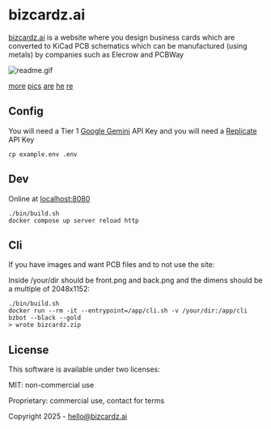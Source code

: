 # bizcardz.ai
[bizcardz.ai](https://bizcardz.ai) is a website where you design business cards which are converted to KiCad PCB schematics which can be manufactured (using metals) by companies such as Elecrow and PCBWay

![readme.gif](assets/readme.gif)

[more](assets/img/faq-all.jpg) [pics](assets/img/faq-black-silver.jpg) [are](assets/img/faq-black-gold.jpg) [he](assets/img/faq-white-silver.jpg) [re](assets/img/faq-white-gold.jpg)

## Config
You will need a Tier 1 [Google Gemini](https://aistudio.google.com/prompts/new_chat?model=gemini-2.5-flash-lite) API Key and you will need a [Replicate](https://replicate.com/ideogram-ai/ideogram-v2-turbo) API Key
```
cp example.env .env
```

## Dev
Online at [localhost:8080](http://localhost:8080)
```
./bin/build.sh
docker compose up server reload http
```

## Cli
If you have images and want PCB files and to not use the site:

Inside /your/dir should be front.png and back.png and the dimens should be a multiple of 2048x1152:
```
./bin/build.sh
docker run --rm -it --entrypoint=/app/cli.sh -v /your/dir:/app/cli bzbot --black --gold
> wrote bizcardz.zip
```

## License
This software is available under two licenses:

MIT: non-commercial use

Proprietary: commercial use, contact for terms

Copyright 2025 - hello@bizcardz.ai
